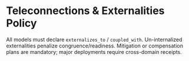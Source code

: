 # Teleconnections & Externalities Policy

All models must declare `externalizes_to` / `coupled_with`. Un-internalized externalities penalize congruence/readiness.
Mitigation or compensation plans are mandatory; major deployments require cross-domain receipts.
